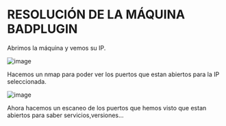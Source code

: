 # RESOLUCIÓN DE LA MÁQUINA BADPLUGIN

Abrimos la máquina y vemos su IP.

![image](https://github.com/user-attachments/assets/bec7e796-b533-4d7c-ac4f-3b5e9dd99f06)

Hacemos un nmap para poder ver los puertos que estan abiertos para la IP seleccionada.

![image](https://github.com/user-attachments/assets/2e0d172b-d907-4639-bbf3-04c46c8a395a)

Ahora hacemos un escaneo de los puertos que hemos visto que estan abiertos para saber servicios,versiones...


